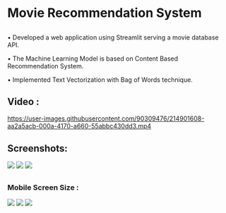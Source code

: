 
<h1>Movie Recommendation System </h1>

<div>
  <h2></h2>
  <h2></h2>
<p>• Developed a web application using Streamlit serving a movie database API.</p>
<p>• The Machine Learning Model is based on Content Based Recommendation System.</p>
<p>• Implemented Text Vectorization with Bag of Words technique.</p>
</div>


  <h2></h2>
  <h2></h2>


<h2>Video : </h2>


https://user-images.githubusercontent.com/90309476/214901608-aa2a5acb-000a-4170-a660-55abbc430dd3.mp4



  <h2></h2>
  <h2></h2>
  
  
<h2>Screenshots: </h2>


![](https://github.com/Abhiram-Laha/Movie-Recommendation-System-/blob/main/ScreenShots/1.png)
![](https://github.com/Abhiram-Laha/Movie-Recommendation-System-/blob/main/ScreenShots/2.png)
![](https://github.com/Abhiram-Laha/Movie-Recommendation-System-/blob/main/ScreenShots/3.png)


  <h2></h2>
  <h2></h2>
  
  
<h3> Mobile Screen Size : </h3>

![](https://github.com/Abhiram-Laha/Movie-Recommendation-System-/blob/main/ScreenShots/p1.png)
![](https://github.com/Abhiram-Laha/Movie-Recommendation-System-/blob/main/ScreenShots/p2.png)
![](https://github.com/Abhiram-Laha/Movie-Recommendation-System-/blob/main/ScreenShots/p3.png)
